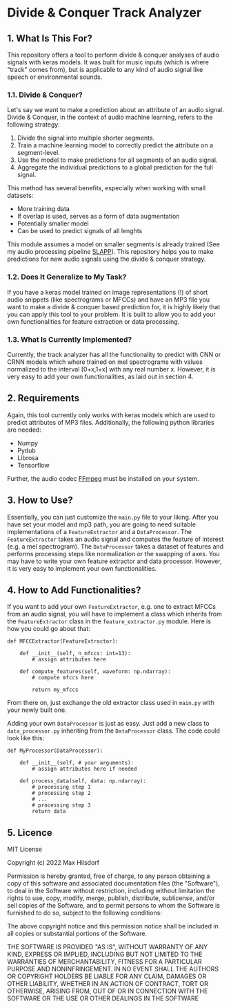 # Divide & Conquer Track Analyzer

## 1. What Is This For?
This repository offers a tool to perform divide & conquer analyses of audio signals with keras models. It was built for music inputs (which is where "track" comes from), but is applicable to any kind of audio signal like speech or environmental sounds.

### 1.1. Divide & Conquer?
Let's say we want to make a prediction about an attribute of an audio signal. Divide & Conquer, in the context of audio machine learning, refers to the following strategy:
1. Divide the signal into multiple shorter segments.
2. Train a machine learning model to correctly predict the attribute on a segment-level.
3. Use the model to make predictions for all segments of an audio signal.
4. Aggregate the individual predictions to a global prediction for the full signal.

This method has several benefits, especially when working with small datasets:
* More training data
* If overlap is used, serves as a form of data augmentation
* Potentially smaller model
* Can be used to predict signals of all lenghts

This module assumes a model on smaller segments is already trained (See my audio processing pipeline [SLAPP](https://github.com/MaxHilsdorf/single_label_audio_processing_pipeline)). This repository helps you to make predictions for new audio signals using the divide & conquer strategy.

### 1.2. Does It Generalize to My Task?
If you have a keras model trained on image representations (!) of short audio snippets (like spectrograms or MFCCs) and have an MP3 file you want to make a divide & conquer based prediction for, it is highly likely that you can apply this tool to your problem. It is built to allow you to add your own functionalities for feature extraction or data processing.

### 1.3. What Is Currently Implemented?
Currently, the track analyzer has all the functionality to predict with CNN or CRNN models which where trained on mel spectrograms with values normalized to the interval [0+x,1+x] with any real number x. However, it is very easy to add your own functionalities, as laid out in section 4.


## 2. Requirements
Again, this tool currently only works with keras models which are used to predict attributes of MP3 files. Additionally, the following python libraries are needed:
* Numpy
* Pydub
* Librosa
* Tensorflow

Further, the audio codec [FFmpeg](https://ffmpeg.org/download.html) must be installed on your system.


## 3. How to Use?

Essentially, you can just customize the ```main.py``` file to your liking. After you have set your model and mp3 path, you are going to need suitable implementations of a ```FeatureExtractor``` and a ```DataProcessor```. The ```FeatureExtractor``` takes an audio signal and computes the feature of interest (e.g. a mel spectrogram). The ```DataProcessor``` takes a dataset of features and performs processing steps like normalization or the swapping of axes. You may have to write your own feature extractor and data processor. However, it is very easy to implement your own functionalities.

## 4. How to Add Functionalities?

If you want to add your own ```FeatureExtractor```, e.g. one to extract MFCCs from an audio signal, you will have to implement a class which inherits from the ```FeatureExtractor``` class in the ```feature_extractor.py``` module. Here is how you could go about that:

```
def MFCCExtractor(FeatureExtractor):

    def __init__(self, n_mfccs: int=13):
        # assign attributes here
    
    def compute_features(self, waveform: np.ndarray):
        # compute mfccs here

        return my_mfccs
```

From there on, just exchange the old extractor class used in ```main.py``` with your newly built one. <br>

Adding your own ```DataProcessor``` is just as easy. Just add a new class to ```data_processor.py``` inheriting from the ```DataProcessor``` class. The code could look like this:

```
def MyProcessor(DataProcessor):

    def __init__(self, # your arguments):
        # assign attributes here if needed
    
    def process_data(self, data: np.ndarray):
        # processing step 1
        # processing step 2
        # ...
        # processing step 3
        return data
```
## 5. Licence

MIT License

Copyright (c) 2022 Max Hilsdorf

Permission is hereby granted, free of charge, to any person obtaining a copy of this software and associated documentation files (the "Software"), to deal in the Software without restriction, including without limitation the rights to use, copy, modify, merge, publish, distribute, sublicense, and/or sell copies of the Software, and to permit persons to whom the Software is furnished to do so, subject to the following conditions:

The above copyright notice and this permission notice shall be included in all copies or substantial portions of the Software.

THE SOFTWARE IS PROVIDED "AS IS", WITHOUT WARRANTY OF ANY KIND, EXPRESS OR IMPLIED, INCLUDING BUT NOT LIMITED TO THE WARRANTIES OF MERCHANTABILITY, FITNESS FOR A PARTICULAR PURPOSE AND NONINFRINGEMENT. IN NO EVENT SHALL THE AUTHORS OR COPYRIGHT HOLDERS BE LIABLE FOR ANY CLAIM, DAMAGES OR OTHER LIABILITY, WHETHER IN AN ACTION OF CONTRACT, TORT OR OTHERWISE, ARISING FROM, OUT OF OR IN CONNECTION WITH THE SOFTWARE OR THE USE OR OTHER DEALINGS IN THE SOFTWARE
